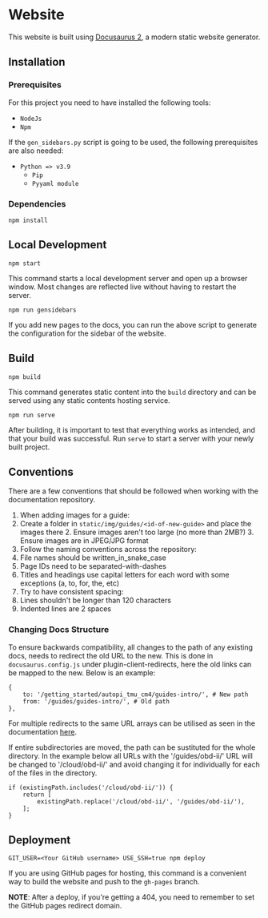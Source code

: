 # Website

This website is built using [Docusaurus 2](https://v2.docusaurus.io/), a modern static website generator.

## Installation

### Prerequisites

For this project you need to have installed the following tools:
- `NodeJs`
- `Npm`

If the `gen_sidebars.py` script is going to be used, the following prerequisites are also needed:
- `Python => v3.9`
	- `Pip`
	- `Pyyaml module`

### Dependencies

```console
npm install
```

## Local Development

```console
npm start
```

This command starts a local development server and open up a browser window. Most changes are reflected live without having to restart the server.

```console
npm run gensidebars
```

If you add new pages to the docs, you can run the above script to generate the configuration for the sidebar of the website.

## Build

```console
npm build
```

This command generates static content into the `build` directory and can be served using any static contents hosting service.


```console
npm run serve
```

After building, it is important to test that everything works as intended, and that your build was successful.
Run `serve` to start a server with your newly built project.

## Conventions

There are a few conventions that should be followed when working with the documentation repository.
1. When adding images for a guide:
  1. Create a folder in `static/img/guides/<id-of-new-guide>` and place the images there
	2. Ensure images aren't too large (no more than 2MB?)
	3. Ensure images are in JPEG/JPG format
2. Follow the naming conventions across the repository:
  1. File names should be written_in_snake_case
  2. Page IDs need to be separated-with-dashes
  3. Titles and headings use capital letters for each word with some exceptions (a, to, for, the, etc)
3. Try to have consistent spacing:
  1. Lines shouldn't be longer than 120 characters
  2. Indented lines are 2 spaces

### Changing Docs Structure

To ensure backwards compatibility, all changes to the path of any existing docs, needs to redirect the old URL to the new.
This is done in ```docusaurus.config.js``` under plugin-client-redirects, here the old links can be mapped to the new.
Below is an example:

```
{
    to: '/getting_started/autopi_tmu_cm4/guides-intro/', # New path
    from: '/guides/guides-intro/', # Old path
},
```
For multiple redirects to the same URL arrays can be utilised as seen in the documentation [here](https://docusaurus.io/docs/api/plugins/@docusaurus/plugin-client-redirects#ex-config).

If entire subdirectories are moved, the path can be sustituted for the whole directory. In the example below all URLs with the '/guides/obd-ii/' URL
will be changed to '/cloud/obd-ii/' and avoid changing it for individually for each of the files in the directory.

```
if (existingPath.includes('/cloud/obd-ii/')) {
    return [
        existingPath.replace('/cloud/obd-ii/', '/guides/obd-ii/'),
    ];
}
```

## Deployment

```console
GIT_USER=<Your GitHub username> USE_SSH=true npm deploy
```

If you are using GitHub pages for hosting, this command is a convenient way to build the website and push to the `gh-pages` branch.

**NOTE**: After a deploy, if you're getting a 404, you need to remember to set the GitHub pages redirect domain.
